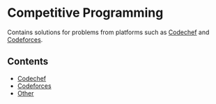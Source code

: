 # Competitive Programming

Contains solutions for problems from platforms such as [Codechef](https://www.codechef.com/) and [Codeforces](https://codeforces.com/).

## Contents

- [Codechef](./Codechef)
- [Codeforces](./Codeforces)
- [Other](./Other)
